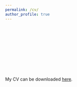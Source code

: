 ```yaml
---
permalink: /cv/
author_profile: true
---
```

<object data="https://amarojha.github.io/_pages/Ojha_CV.pdf" type="application/pdf" width="650px" height="650px">
    <embed src="https://carlsonrw.github.io/_pages/Ojha_CV.pdf">
        <p>My CV can be downloaded <a href="https://amarojha.github.io/_pages/Ojha_CV.pdf">here</a>.</p> 
</object>
